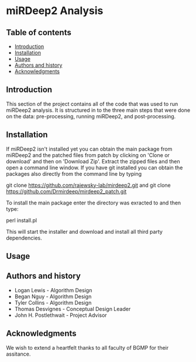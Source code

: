 miRDeep2 Analysis 
=================================================


Table of contents
-----------------

* [Introduction](#introduction)
* [Installation](#installation)
* [Usage](#usage)
* [Authors and history](#authors-and-history)
* [Acknowledgments](#acknowledgments)


Introduction
------------

This section of the project contains all of the code that was used to run miRDeep2 analysis. It is structured in to the three main steps that were done on the data: pre-processing, running miRDeep2, and post-processing. 

Installation
------------

If miRDeep2 isn't installed yet you can obtain the main package from miRDeep2 and the patched files from patch by clicking on 'Clone or download' and then on 'Download Zip'. Extract the zipped files and then open a command line window. If you have git installed you can obtain the packages also directly from the command line by typing

git clone https://github.com/rajewsky-lab/mirdeep2.git
and
git clone https://github.com/Drmirdeep/mirdeep2_patch.git

To install the main package enter the directory was exracted to and then type:

perl install.pl

This will start the installer and download and install all third party dependencies. 

Usage
-----


Authors and history
---------------------------

* Logan Lewis - Algorithm Design
* Began Nguy - Algorithm Design
* Tyler Collins - Algorithm Design
* Thomas Desvignes - Conceptual Design Leader
* John H. Postlethwait - Project Advisor

Acknowledgments
---------------

We wish to extend a heartfelt thanks to all faculty of BGMP for their assitance. 